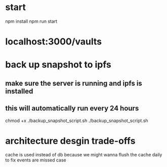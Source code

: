 # start
npm install
npm run start
# localhost:3000/vaults

# back up snapshot to ipfs
## make sure the server is running and ipfs is installed
## this will automatically run every 24 hours
chmod +x ./backup_snapshot_script.sh
./backup_snapshot_script.sh

# architecture desgin trade-offs
cache is used instead of db because we might wanna flush the cache daily to fix events are missed case
